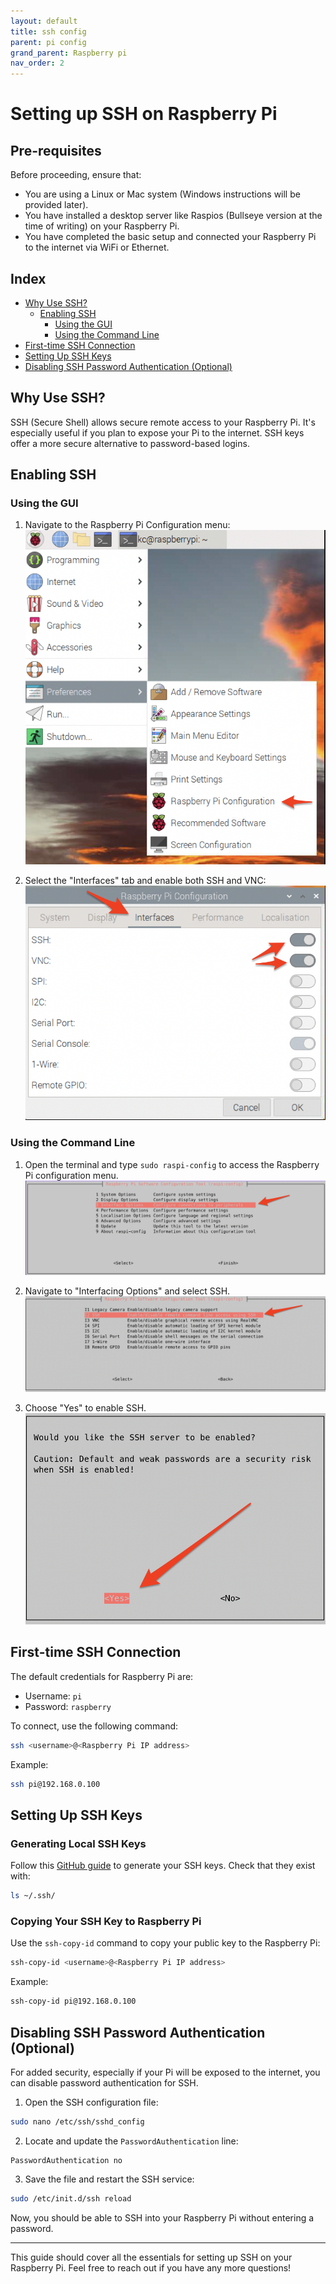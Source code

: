 ```yaml
---
layout: default
title: ssh config
parent: pi config
grand_parent: Raspberry pi 
nav_order: 2
---
```


# Setting up SSH on Raspberry Pi

## Pre-requisites

Before proceeding, ensure that:

- You are using a Linux or Mac system (Windows instructions will be provided later).
- You have installed a desktop server like Raspios (Bullseye version at the time of writing) on your Raspberry Pi.
- You have completed the basic setup and connected your Raspberry Pi to the internet via WiFi or Ethernet.

## Index

- [Why Use SSH?](#why-use-ssh)
  - [Enabling SSH](#enabling-ssh)
    - [Using the GUI](#using-the-gui)
    - [Using the Command Line](#using-the-command-line)
- [First-time SSH Connection](#first-time-ssh-connection)
- [Setting Up SSH Keys](#setting-up-ssh-keys)
- [Disabling SSH Password Authentication (Optional)](#disabling-ssh-password-authentication-optional)

## Why Use SSH?

SSH (Secure Shell) allows secure remote access to your Raspberry Pi. It's especially useful if you plan to expose your Pi to the internet. SSH keys offer a more secure alternative to password-based logins.

## Enabling SSH

### Using the GUI

1. Navigate to the Raspberry Pi Configuration menu:  
   ![Pi Menu Config](img/pi_menu_config.png)

2. Select the "Interfaces" tab and enable both SSH and VNC:  
   ![GUI Config Interfaces](img/ssh_gui_conf.png)

### Using the Command Line

1. Open the terminal and type `sudo raspi-config` to access the Raspberry Pi configuration menu.
   ![Raspi Config Interfaces](img/raspi_config_interface.png)

2. Navigate to "Interfacing Options" and select SSH.
   ![Raspi Config SSH](img/raspi_config_ssh.png)

3. Choose "Yes" to enable SSH.
   ![Raspi Config Enable](img/raspi_config_enable_ssh.png)

## First-time SSH Connection

The default credentials for Raspberry Pi are:

- Username: `pi`
- Password: `raspberry`

To connect, use the following command:

```bash
ssh <username>@<Raspberry Pi IP address>
```

Example:

```bash
ssh pi@192.168.0.100
```

## Setting Up SSH Keys

### Generating Local SSH Keys

Follow this [GitHub guide](https://docs.github.com/en/authentication/connecting-to-github-with-ssh/generating-a-new-ssh-key-and-adding-it-to-the-ssh-agent) to generate your SSH keys. Check that they exist with:

```bash
ls ~/.ssh/
```

### Copying Your SSH Key to Raspberry Pi

Use the `ssh-copy-id` command to copy your public key to the Raspberry Pi:

```bash
ssh-copy-id <username>@<Raspberry Pi IP address>
```

Example:

```bash
ssh-copy-id pi@192.168.0.100
```

## Disabling SSH Password Authentication (Optional)

For added security, especially if your Pi will be exposed to the internet, you can disable password authentication for SSH.

1. Open the SSH configuration file:

```bash
sudo nano /etc/ssh/sshd_config
```

2. Locate and update the `PasswordAuthentication` line:

```text
PasswordAuthentication no
```

3. Save the file and restart the SSH service:

```bash
sudo /etc/init.d/ssh reload
```

Now, you should be able to SSH into your Raspberry Pi without entering a password.

---

This guide should cover all the essentials for setting up SSH on your Raspberry Pi. Feel free to reach out if you have any more questions!